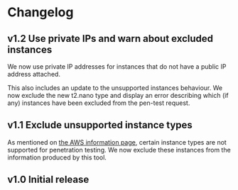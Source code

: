 # Changelog

## v1.2 Use private IPs and warn about excluded instances

We now use private IP addresses for instances that do not have a
public IP address attached.

This also includes an update to the unsupported instances
behaviour. We now exclude the new t2.nano type and display an error
describing which (if any) instances have been excluded from the
pen-test request.

## v1.1 Exclude unsupported instance types

As mentioned on
[the AWS information page](http://aws.amazon.com/security/penetration-testing/),
certain instance types are not supported for penetration testing. We
now exclude these instances from the information produced by this
tool.

## v1.0 Initial release
